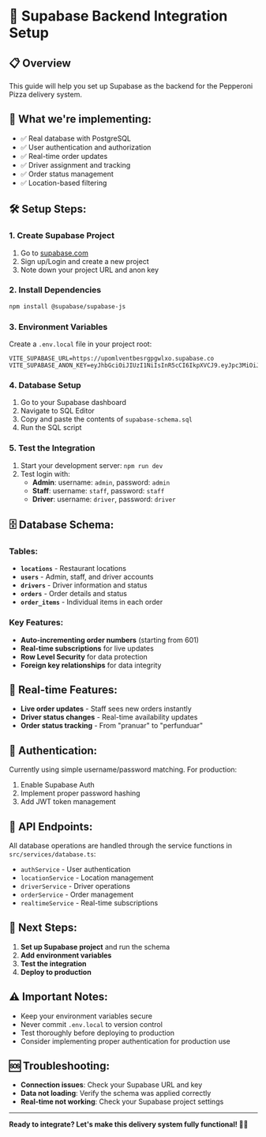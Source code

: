 # 🚀 Supabase Backend Integration Setup

## **📋 Overview**
This guide will help you set up Supabase as the backend for the Pepperoni Pizza delivery system.

## **🎯 What we're implementing:**
- ✅ Real database with PostgreSQL
- ✅ User authentication and authorization
- ✅ Real-time order updates
- ✅ Driver assignment and tracking
- ✅ Order status management
- ✅ Location-based filtering

## **🛠️ Setup Steps:**

### **1. Create Supabase Project**
1. Go to [supabase.com](https://supabase.com)
2. Sign up/Login and create a new project
3. Note down your project URL and anon key

### **2. Install Dependencies**
```bash
npm install @supabase/supabase-js
```

### **3. Environment Variables**
Create a `.env.local` file in your project root:
```env
VITE_SUPABASE_URL=https://upomlventbesrgpgwlxo.supabase.co
VITE_SUPABASE_ANON_KEY=eyJhbGciOiJIUzI1NiIsInR5cCI6IkpXVCJ9.eyJpc3MiOiJzdXBhYmFzZSIsInJlZiI6InVwb21sdmVudGJlc3JncGd3bHhvIiwicm9sZSI6ImFub24iLCJpYXQiOjE3NTQwMTQ3NjIsImV4cCI6MjA2OTU5MDc2Mn0.v9VfJO9OTl6s7_q3Z8VLKQEzNh54hrbBDTuqboTKthQ
```

### **4. Database Setup**
1. Go to your Supabase dashboard
2. Navigate to SQL Editor
3. Copy and paste the contents of `supabase-schema.sql`
4. Run the SQL script

### **5. Test the Integration**
1. Start your development server: `npm run dev`
2. Test login with:
   - **Admin**: username: `admin`, password: `admin`
   - **Staff**: username: `staff`, password: `staff`
   - **Driver**: username: `driver`, password: `driver`

## **🗄️ Database Schema:**

### **Tables:**
- **`locations`** - Restaurant locations
- **`users`** - Admin, staff, and driver accounts
- **`drivers`** - Driver information and status
- **`orders`** - Order details and status
- **`order_items`** - Individual items in each order

### **Key Features:**
- **Auto-incrementing order numbers** (starting from 601)
- **Real-time subscriptions** for live updates
- **Row Level Security** for data protection
- **Foreign key relationships** for data integrity

## **🔄 Real-time Features:**
- **Live order updates** - Staff sees new orders instantly
- **Driver status changes** - Real-time availability updates
- **Order status tracking** - From "pranuar" to "perfunduar"

## **🔐 Authentication:**
Currently using simple username/password matching. For production:
1. Enable Supabase Auth
2. Implement proper password hashing
3. Add JWT token management

## **📱 API Endpoints:**
All database operations are handled through the service functions in `src/services/database.ts`:
- `authService` - User authentication
- `locationService` - Location management
- `driverService` - Driver operations
- `orderService` - Order management
- `realtimeService` - Real-time subscriptions

## **🚀 Next Steps:**
1. **Set up Supabase project** and run the schema
2. **Add environment variables**
3. **Test the integration**
4. **Deploy to production**

## **⚠️ Important Notes:**
- Keep your environment variables secure
- Never commit `.env.local` to version control
- Test thoroughly before deploying to production
- Consider implementing proper authentication for production use

## **🆘 Troubleshooting:**
- **Connection issues**: Check your Supabase URL and key
- **Data not loading**: Verify the schema was applied correctly
- **Real-time not working**: Check your Supabase project settings

---

**Ready to integrate? Let's make this delivery system fully functional! 🍕🚗** 